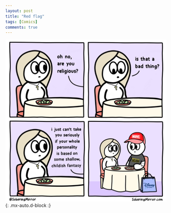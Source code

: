 ```yaml
---
layout: post
title: "Red flag"
tags: [Comics]
comments: true
---
```



!["Independent contractor"](/comics/57.png){: .mx-auto.d-block :}